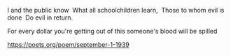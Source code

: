 I and the public know 
What all schoolchildren learn, 
Those to whom evil is done 
Do evil in return.

For every dollar you're getting out of this someone's blood will be spilled

https://poets.org/poem/september-1-1939

